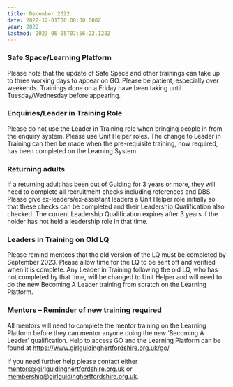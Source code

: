 ```yaml
---
title: December 2022
date: 2022-12-01T00:00:00.000Z
year: 2022
lastmod: 2023-06-05T07:56:22.128Z
---
```

### Safe Space/Learning Platform

Please note that the update of Safe Space and other trainings can take up to three working days to appear on GO. Please be patient, especially over weekends. Trainings done on a Friday have been taking until Tuesday/Wednesday before appearing.

### Enquiries/Leader in Training Role

Please do not use the Leader in Training role when bringing people in from the enquiry system. Please use Unit Helper roles. The change to Leader in Training can then be made when the pre-requisite training, now required, has been completed on the Learning System.

### Returning adults

If a returning adult has been out of Guiding for 3 years or more, they will need to complete all recruitment checks including references and DBS. Please give ex-leaders/ex-assistant leaders a Unit Helper role initially so that these checks can be completed and their Leadership Qualification also checked. The current Leadership Qualification expires after 3 years if the holder has not held a leadership role in that time.

### Leaders in Training on Old LQ

Please remind mentees that the old version of the LQ must be completed by September 2023. Please allow time for the LQ to be sent off and verified when it is complete. Any Leader in Training following the old LQ, who has not completed by that time, will be changed to Unit Helper and will need to do the new Becoming A Leader training from scratch on the Learning Platform.

### Mentors – Reminder of new training required

All mentors will need to complete the mentor training on the Learning Platform before they can mentor anyone doing the new ‘Becoming A Leader’ qualification. Help to access GO and the Learning Platform can be found at <https://www.girlguidinghertfordshire.org.uk/go/>

If you need further help please contact either <mentors@girlguidinghertfordshire.org.uk> or <membership@girlguidinghertfordshire.org.uk>.  
